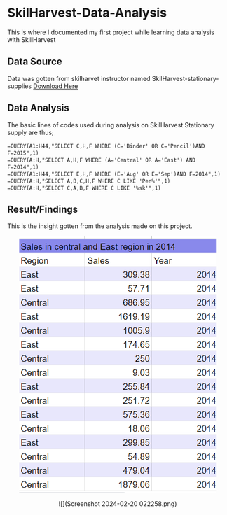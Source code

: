 # SkilHarvest-Data-Analysis
This is where I documented my first project while learning data analysis with SkillHarvest

## Data Source
Data was gotten from skilharvet instructor named SkilHarvest-stationary-supplies [Download Here](https://docs.google.com/spreadsheets/d/1kIvUpU3t4_vJs3SVGH7i9hhOciQ8FELTxFv4CDy7WVA/edit#gid=32712049) 

## Data Analysis
The basic lines of codes used during analysis on SkilHarvest Stationary supply are thus;
```
=QUERY(A1:H44,"SELECT C,H,F WHERE (C='Binder' OR C='Pencil')AND F=2015",1)
=QUERY(A:H,"SELECT A,H,F WHERE (A='Central' OR A='East') AND F=2014",1)
=QUERY(A1:H44,"SELECT E,H,F WHERE (E='Aug' OR E='Sep')AND F=2014",1)
=QUERY(A:H,"SELECT A,B,C,H,F WHERE C LIKE 'Pen%'",1)
=QUERY(A:H,"SELECT C,A,B,F WHERE C LIKE '%sk'",1)
```
## Result/Findings
This is the insight gotten from the analysis made on this project.

<div align="center">
  <img src="Screenshotpurple.png"
</div>

![](Screenshot 2024-02-20 022258.png)
